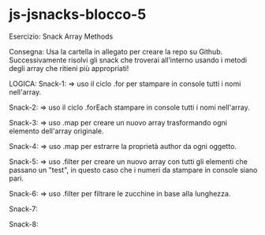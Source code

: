 # js-jsnacks-blocco-5
Esercizio: Snack Array Methods

Consegna:
Usa la cartella in allegato per creare la repo su Github.
Successivamente risolvi gli snack che troverai all’interno usando i metodi degli array che ritieni più appropriati!

LOGICA:
Snack-1:
=> uso il ciclo .for per stampare in console tutti i nomi nell'array.

Snack-2:
=> uso il ciclo .forEach stampare in console tutti i nomi nell'array.

Snack-3:
=> uso .map per creare un nuovo array trasformando ogni elemento dell'array originale.

Snack-4:
=> uso .map per estrarre la proprietà author da ogni oggetto.

Snack-5:
=> uso .filter per creare un nuovo array con tutti gli elementi che passano un "test", in questo caso che i numeri da stampare in console siano pari.

Snack-6:
=> uso .filter per filtrare le zucchine in base alla lunghezza.

Snack-7:

Snack-8:
